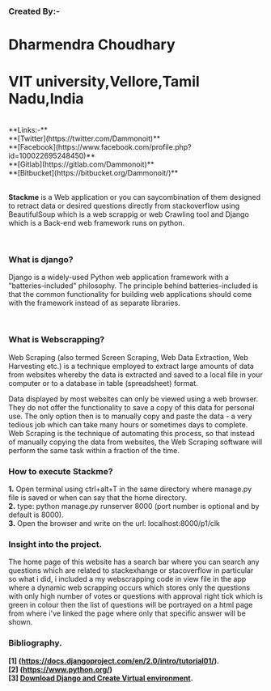 ### **Created By**:- <br/>
   # **Dharmendra Choudhary**<br/>
   # **VIT university,Vellore,Tamil Nadu,India**

<br/>
**Links:-** <br/>   
**[Twitter](https://twitter.com/Dammonoit)**  <br/>
**[Facebook](https://www.facebook.com/profile.php?id=100022695248450)** <br/>
**[Gitlab](https://gitlab.com/Dammonoit)** <br/>
**[Bitbucket](https://bitbucket.org/Dammonoit/)** <br/>

<br/>

**Stackme** is a Web application or you can saycombination of them designed to retract data or desired questions directly from stackoverflow using BeautifulSoup which is a web scrappig or web Crawling tool and Django which is a Back-end web framework runs on python.

<br/>                                                    

### **What is django?**

Django is a widely-used Python web application framework with a "batteries-included" philosophy. The principle behind batteries-included is that the common functionality for building web applications should come with the framework instead of as separate libraries.

<br/>                                                   
                                                    
### **What is Webscrapping?**

Web Scraping (also termed Screen Scraping, Web Data Extraction, Web Harvesting etc.) is a technique employed to extract large amounts of data from websites whereby the data is extracted and saved to a local file in your computer or to a database in table (spreadsheet) format.

Data displayed by most websites can only be viewed using a web browser. They do not offer the functionality to save a copy of this data for personal use. The only option then is to manually copy and paste the data - a very tedious job which can take many hours or sometimes days to complete. Web Scraping is the technique of automating this process, so that instead of manually copying the data from websites, the Web Scraping software will perform the same task within a fraction of the time.
<br/>
                                                 
### **How to execute Stackme?**

**1.** Open terminal using ctrl+alt+T in the same directory where manage.py file is saved or when can say that the home directory.
<br/>
**2.** type: python manage.py runserver 8000   (port number is optional and by default is 8000).
<br/>
**3.** Open the browser and write on the url: localhost:8000/p1/clk 
<br/>
                                                 

### **Insight into the project.**

The home page of this website has a search bar where you can search any questions which are related to stackexhange or stacoverflow in particular so what i did, i included a my webscrapping code in view file in the app where a dynamic web scrapping occurs which stores only the questions with only high number of votes or questions with approval right tick which is green in colour then the list of questions will be portrayed on a html page from where i've linked the page where only that specific answer will be shown.

### **Bibliography.**<br/>
**[1] (https://docs.djangoproject.com/en/2.0/intro/tutorial01/).**  <br/>
**[2] (https://www.python.org/)** <br/>
**[3] [Download Django and Create Virtual environment](https://www.howtoforge.com/tutorial/how-to-install-django-on-ubuntu/).** 


